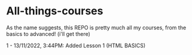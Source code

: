 # All-things-courses

As the name suggests, this REPO is pretty much all my courses, from the basics to advanced! (i'll get there)


1 - 13/11/2022, 3:44PM: Added Lesson 1 (HTML BASICS)

